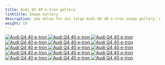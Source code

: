 ```yaml
---
title: Audi Q4 40 e-tron gallery
linktitle: Image Gallery
description: See below for our large Audi Q4 40 e-tron image gallery. Click pictures for high-resolution versions.
weight: 10
---
```

<!-- markdownlint-disable MD033 -->
<div class="pswp-gallery pswp-gallery--single-column" id="my-gallery">
<a href="https://media.evkx.net/multimedia/models/audi/q4_e-tron/q4_40_e-tron/battery_1.jpg"
data-pswp-src="https://media.evkx.net/multimedia/models/audi/q4_e-tron/q4_40_e-tron/battery_1.jpg"
data-pswp-width="3000"
data-pswp-height="1766" 
target="_blank">
<img src="https://media.evkx.net/multimedia/models/audi/q4_e-tron/q4_40_e-tron/battery_1_st.jpg" alt="Audi Q4 40 e-tron" />
</a>
<a href="https://media.evkx.net/multimedia/models/audi/q4_e-tron/q4_40_e-tron/exterior_1.jpg"
data-pswp-src="https://media.evkx.net/multimedia/models/audi/q4_e-tron/q4_40_e-tron/exterior_1.jpg"
data-pswp-width="3000"
data-pswp-height="2250" 
target="_blank">
<img src="https://media.evkx.net/multimedia/models/audi/q4_e-tron/q4_40_e-tron/exterior_1_st.jpg" alt="Audi Q4 40 e-tron" />
</a>
<a href="https://media.evkx.net/multimedia/models/audi/q4_e-tron/q4_40_e-tron/exterior_2.jpg"
data-pswp-src="https://media.evkx.net/multimedia/models/audi/q4_e-tron/q4_40_e-tron/exterior_2.jpg"
data-pswp-width="3000"
data-pswp-height="2000" 
target="_blank">
<img src="https://media.evkx.net/multimedia/models/audi/q4_e-tron/q4_40_e-tron/exterior_2_st.jpg" alt="Audi Q4 40 e-tron" />
</a>
<a href="https://media.evkx.net/multimedia/models/audi/q4_e-tron/q4_40_e-tron/exterior_3.jpg"
data-pswp-src="https://media.evkx.net/multimedia/models/audi/q4_e-tron/q4_40_e-tron/exterior_3.jpg"
data-pswp-width="3000"
data-pswp-height="1913" 
target="_blank">
<img src="https://media.evkx.net/multimedia/models/audi/q4_e-tron/q4_40_e-tron/exterior_3_st.jpg" alt="Audi Q4 40 e-tron" />
</a>
<a href="https://media.evkx.net/multimedia/models/audi/q4_e-tron/q4_40_e-tron/frontseats_1.jpg"
data-pswp-src="https://media.evkx.net/multimedia/models/audi/q4_e-tron/q4_40_e-tron/frontseats_1.jpg"
data-pswp-width="3000"
data-pswp-height="1998" 
target="_blank">
<img src="https://media.evkx.net/multimedia/models/audi/q4_e-tron/q4_40_e-tron/frontseats_1_st.jpg" alt="Audi Q4 40 e-tron" />
</a>
<a href="https://media.evkx.net/multimedia/models/audi/q4_e-tron/q4_40_e-tron/frontseats_2.jpg"
data-pswp-src="https://media.evkx.net/multimedia/models/audi/q4_e-tron/q4_40_e-tron/frontseats_2.jpg"
data-pswp-width="3000"
data-pswp-height="2000" 
target="_blank">
<img src="https://media.evkx.net/multimedia/models/audi/q4_e-tron/q4_40_e-tron/frontseats_2_st.jpg" alt="Audi Q4 40 e-tron" />
</a>
<a href="https://media.evkx.net/multimedia/models/audi/q4_e-tron/q4_40_e-tron/headlights_1.jpg"
data-pswp-src="https://media.evkx.net/multimedia/models/audi/q4_e-tron/q4_40_e-tron/headlights_1.jpg"
data-pswp-width="3000"
data-pswp-height="2003" 
target="_blank">
<img src="https://media.evkx.net/multimedia/models/audi/q4_e-tron/q4_40_e-tron/headlights_1_st.jpg" alt="Audi Q4 40 e-tron" />
</a>
<a href="https://media.evkx.net/multimedia/models/audi/q4_e-tron/q4_40_e-tron/interior_1.jpg"
data-pswp-src="https://media.evkx.net/multimedia/models/audi/q4_e-tron/q4_40_e-tron/interior_1.jpg"
data-pswp-width="3000"
data-pswp-height="2000" 
target="_blank">
<img src="https://media.evkx.net/multimedia/models/audi/q4_e-tron/q4_40_e-tron/interior_1_st.jpg" alt="Audi Q4 40 e-tron" />
</a>
<a href="https://media.evkx.net/multimedia/models/audi/q4_e-tron/q4_40_e-tron/main_1.jpg"
data-pswp-src="https://media.evkx.net/multimedia/models/audi/q4_e-tron/q4_40_e-tron/main_1.jpg"
data-pswp-width="3000"
data-pswp-height="1998" 
target="_blank">
<img src="https://media.evkx.net/multimedia/models/audi/q4_e-tron/q4_40_e-tron/main_1_st.jpg" alt="Audi Q4 40 e-tron" />
</a>
<a href="https://media.evkx.net/multimedia/models/audi/q4_e-tron/q4_40_e-tron/screens_1.jpg"
data-pswp-src="https://media.evkx.net/multimedia/models/audi/q4_e-tron/q4_40_e-tron/screens_1.jpg"
data-pswp-width="3000"
data-pswp-height="1686" 
target="_blank">
<img src="https://media.evkx.net/multimedia/models/audi/q4_e-tron/q4_40_e-tron/screens_1_st.jpg" alt="Audi Q4 40 e-tron" />
</a>
<a href="https://media.evkx.net/multimedia/models/audi/q4_e-tron/q4_40_e-tron/secondrowseats_1.jpg"
data-pswp-src="https://media.evkx.net/multimedia/models/audi/q4_e-tron/q4_40_e-tron/secondrowseats_1.jpg"
data-pswp-width="3000"
data-pswp-height="2000" 
target="_blank">
<img src="https://media.evkx.net/multimedia/models/audi/q4_e-tron/q4_40_e-tron/secondrowseats_1_st.jpg" alt="Audi Q4 40 e-tron" />
</a>
<a href="https://media.evkx.net/multimedia/models/audi/q4_e-tron/q4_40_e-tron/secondrowseats_2.jpg"
data-pswp-src="https://media.evkx.net/multimedia/models/audi/q4_e-tron/q4_40_e-tron/secondrowseats_2.jpg"
data-pswp-width="3000"
data-pswp-height="2000" 
target="_blank">
<img src="https://media.evkx.net/multimedia/models/audi/q4_e-tron/q4_40_e-tron/secondrowseats_2_st.jpg" alt="Audi Q4 40 e-tron" />
</a>
<a href="https://media.evkx.net/multimedia/models/audi/q4_e-tron/q4_40_e-tron/technology_1.jpg"
data-pswp-src="https://media.evkx.net/multimedia/models/audi/q4_e-tron/q4_40_e-tron/technology_1.jpg"
data-pswp-width="3000"
data-pswp-height="1999" 
target="_blank">
<img src="https://media.evkx.net/multimedia/models/audi/q4_e-tron/q4_40_e-tron/technology_1_st.jpg" alt="Audi Q4 40 e-tron" />
</a>
<a href="https://media.evkx.net/multimedia/models/audi/q4_e-tron/q4_40_e-tron/trunk_1.jpg"
data-pswp-src="https://media.evkx.net/multimedia/models/audi/q4_e-tron/q4_40_e-tron/trunk_1.jpg"
data-pswp-width="3000"
data-pswp-height="2249" 
target="_blank">
<img src="https://media.evkx.net/multimedia/models/audi/q4_e-tron/q4_40_e-tron/trunk_1_st.jpg" alt="Audi Q4 40 e-tron" />
</a>
<a href="https://media.evkx.net/multimedia/models/audi/q4_e-tron/q4_40_e-tron/trunk_2.jpg"
data-pswp-src="https://media.evkx.net/multimedia/models/audi/q4_e-tron/q4_40_e-tron/trunk_2.jpg"
data-pswp-width="3000"
data-pswp-height="2000" 
target="_blank">
<img src="https://media.evkx.net/multimedia/models/audi/q4_e-tron/q4_40_e-tron/trunk_2_st.jpg" alt="Audi Q4 40 e-tron" />
</a>
</div>
<script type="module">
  import PhotoSwipeLightbox from '/js/photoswipe-lightbox.esm.js';
    const lightbox = new PhotoSwipeLightbox({
       gallery: '#my-gallery',
        children: 'a',
        pswpModule: () => import('/js/photoswipe.esm.js')
    });
lightbox.init();
</script>
